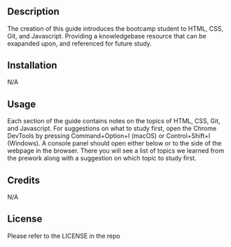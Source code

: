 # <Prework Study Guide Webpage>

## Description 

The creation of this guide introduces the bootcamp student to HTML, CSS, Git, and Javascript. Providing a knowledgebase resource that can be exapanded upon, and referenced for future study.  

## Installation 
N/A

## Usage

Each section of the guide contains notes on the topics of HTML, CSS, Git, and Javascript.
For suggestions on what to study first, open the Chrome DevTools by pressing Command+Option+I (macOS) or Control+Shift+I (Windows). A console panel should open either below or to the side of the webpage in the browser. There you will see a list of topics we learned from the prework along with a suggestion on which topic to study first. 

## Credits

N/A

## License

Please refer to the LICENSE in the repo

